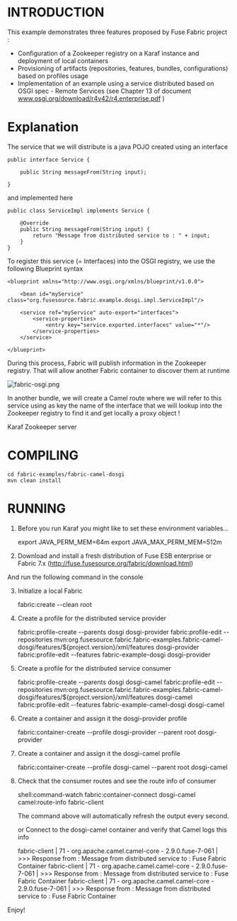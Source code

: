 # INTRODUCTION

This example demonstrates three features proposed by Fuse Fabric project :

* Configuration of a Zookeeper registry on a Karaf instance and deployment of local containers
* Provisioning of artifacts (repositories, features, bundles, configurations) based on profiles usage
* Implementation of an example using a service distributed based on OSGI spec - Remote Services (see Chapter 13 of document www.osgi.org/download/r4v42/r4.enterprise.pdf )

# Explanation

The service that we will distribute is a java POJO created using an interface

    public interface Service {

        public String messageFrom(String input);

    }

and implemented here

    public class ServiceImpl implements Service {

        @Override
        public String messageFrom(String input) {
            return "Message from distributed service to : " + input;
        }
    }

To register this service (= Interfaces) into the OSGI registry, we use the following Blueprint syntax

    <blueprint xmlns="http://www.osgi.org/xmlns/blueprint/v1.0.0">

        <bean id="myService" class="org.fusesource.fabric.example.dosgi.impl.ServiceImpl"/>

        <service ref="myService" auto-export="interfaces">
            <service-properties>
                <entry key="service.exported.interfaces" value="*"/>
            </service-properties>
        </service>

    </blueprint>

During this process, Fabric will publish information in the Zookeeper registry. That will allow another Fabric container to discover them at runtime

![fabric-osgi.png](https://github.com/fusesource/fuse/raw/master/fabric/fabric-examples/fabric-camel-dosgi/fabric-dosgi.png)

In another bundle, we will create a Camel route where we will refer to this service using as key the name of the interface that we will lookup into
the Zookeeper registry to find it and get locally a proxy object !

<reference id="myService" interface="org.fusesource.fabric.example.dosgi.Service" availability="optional"/>

<camelContext id="camel" trace="false" xmlns="http://camel.apache.org/schema/blueprint">

  <route id="fabric-client">
    <from uri="timer://foo?fixedRate=true&amp;period=10000"/>
    <setBody>
        <constant>Karaf Zookeeper server</constant>
    </setBody>
    <bean ref="myService" method="messageFrom"/>
    <log message=">>> Response from : ${body}"/>
  </route>

</camelContext>


# COMPILING

    cd fabric-examples/fabric-camel-dosgi
    mvn clean install

# RUNNING

1) Before you run Karaf you might like to set these environment variables...

    export JAVA_PERM_MEM=64m
    export JAVA_MAX_PERM_MEM=512m

2) Download and install a fresh distribution of Fuse ESB enterprise or Fabric 7.x (http://fuse.fusesource.org/fabric/download.html)

And run the following command in the console

3) Initialize a local Fabric

    fabric:create --clean root

4) Create a profile for the distributed service provider

    fabric:profile-create --parents dosgi dosgi-provider
    fabric:profile-edit --repositories mvn:org.fusesource.fabric.fabric-examples.fabric-camel-dosgi/features/${project.version}/xml/features dosgi-provider
    fabric:profile-edit --features fabric-example-dosgi dosgi-provider

5) Create a profile for the distributed service consumer

    fabric:profile-create --parents dosgi dosgi-camel
    fabric:profile-edit --repositories mvn:org.fusesource.fabric.fabric-examples.fabric-camel-dosgi/features/${project.version}/xml/features dosgi-camel
    fabric:profile-edit --features fabric-example-camel-dosgi dosgi-camel

6) Create a container and assign it the dosgi-provider profile

    fabric:container-create --profile dosgi-provider --parent root dosgi-provider

7) Create a container and assign it the dosgi-camel profile

    fabric:container-create --profile dosgi-camel --parent root dosgi-camel

8) Check that the consumer routes and see the route info of consumer

    shell:command-watch fabric:container-connect dosgi-camel camel:route-info fabric-client

   The command above will automatically refresh the output every second.

   or Connect to the dosgi-camel container and verify that Camel logs this info

   fabric-client | 71 - org.apache.camel.camel-core - 2.9.0.fuse-7-061 | >>> Response from : Message from distributed service to : Fuse Fabric Container
   fabric-client | 71 - org.apache.camel.camel-core - 2.9.0.fuse-7-061 | >>> Response from : Message from distributed service to : Fuse Fabric Container
   fabric-client | 71 - org.apache.camel.camel-core - 2.9.0.fuse-7-061 | >>> Response from : Message from distributed service to : Fuse Fabric Container

Enjoy!
